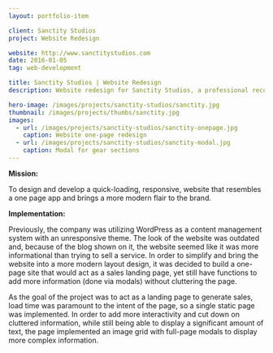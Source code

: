 ```yaml
---
layout: portfolio-item

client: Sanctity Studios
project: Website Redesign

website: http://www.sanctitystudios.com
date: 2016-01-05
tag: web-development

title: Sanctity Studios | Website Redesign
description: Website redesign for Sanctity Studios, a professional recording studio in Mesa, AZ.  

hero-image: /images/projects/sanctity-studios/sanctity.jpg
thumbnail: /images/projects/thumbs/sanctity.jpg
images:
  - url: /images/projects/sanctity-studios/sanctity-onepage.jpg
    caption: Website one-page redesign
  - url: /images/projects/sanctity-studios/sanctity-modal.jpg
    caption: Modal for gear sections
---
```


**Mission:**

  To design and develop a quick-loading, responsive, website that resembles a one page app and brings a more modern flair to the brand.

**Implementation:**

  Previously, the company was utilizing WordPress as a content management system with an unresponsive theme. The look of the website was outdated and, because of the blog shown on it, the website seemed like it was more informational than trying to sell a service.  In order to simplify and bring the website into a more modern layout design, it was decided to build a one-page site that would act as a sales landing page, yet still have functions to add more information (done via modals) without cluttering the page.

  As the goal of the project was to act as a landing page to generate sales, load time was paramount to the intent of the page, so a single static page was implemented. In order to add more interactivity and cut down on cluttered information, while still being able to display a significant amount of text, the page implemented an image grid with full-page modals to display more complex information.